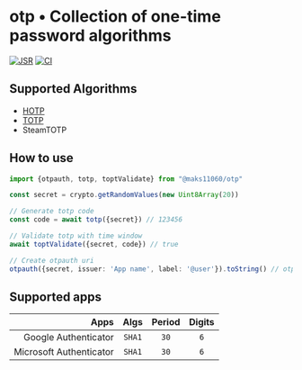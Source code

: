 # otp • Collection of one-time password algorithms

[![JSR][JSR badge]][JSR]
[![CI][CI badge]][CI]

[JSR]: https://jsr.io/@maks11060/otp
[JSR badge]: https://jsr.io/badges/@maks11060/otp
[CI]: https://github.com/MAKS11060/otp/actions/workflows/ci.yml
[CI badge]: https://github.com/maks11060/otp/actions/workflows/ci.yml/badge.svg

## Supported Algorithms
- [HOTP](https://datatracker.ietf.org/doc/html/rfc4226)
- [TOTP](https://datatracker.ietf.org/doc/html/rfc6238)
- SteamTOTP

## How to use
```ts
import {otpauth, totp, toptValidate} from "@maks11060/otp"

const secret = crypto.getRandomValues(new Uint8Array(20))

// Generate totp code
const code = await totp({secret}) // 123456

// Validate totp with time window
await toptValidate({secret, code}) // true

// Create otpauth uri
otpauth({secret, issuer: 'App name', label: '@user'}).toString() // otpauth://totp/lable?secret=00&algorithm=SHA1&issuer=App+name
```

## Supported apps
|                    Apps |  Algs  | Period | Digits |
| ----------------------: | :----: | :----: | :----: |
|    Google Authenticator | `SHA1` |  `30`  |  `6`   |
| Microsoft Authenticator | `SHA1` |  `30`  |  `6`   |

